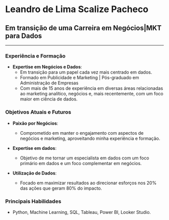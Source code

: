 # **Leandro de Lima Scalize Pacheco**

## **Em transição de uma Carreira em Negócios|MKT para Dados**

---

### **Experiência e Formação**

- **Expertise em Negócios e Dados**:
   - Em transição para um papel cada vez mais centrado em dados.
   - Formado em Publicidade e Marketing | Pós-graduado em Administração de Empresas
   - Com mais de 15 anos de experiência em diversas áreas relacionadas ao marketing analítico, negócios e, mais recentemente, com um foco maior em ciência de dados.

### Objetivos Atuais e Futuros

- **Paixão por Negócios**:
  - Comprometido em manter o engajamento com aspectos de negócios e marketing, aproveitando minha experiência e formação.
  
- **Expertise em dados**:
  - Objetivo de me tornar um especialista em dados com um foco primário em dados e um foco complementar em negócios.

- **Utilização de Dados**:
  - Focado em maximizar resultados ao direcionar esforços nos 20% das ações que geram 80% do impacto.

### **Principais Habilidades**

- Python, Machine Learning, SQL, Tableau, Power BI, Looker Studio.
